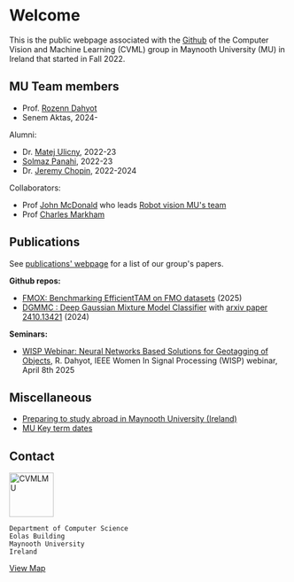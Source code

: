 # Welcome 

This is the public webpage associated with the [Github](https://github.com/CVMLmu/) of the Computer Vision and Machine Learning (CVML) group in Maynooth University (MU) in Ireland that started in Fall 2022.

## MU Team members

- Prof. [Rozenn Dahyot](https://roznn.github.io/)
- Senem Aktas, 2024-

Alumni:
- Dr. [Matej Ulicny](https://www.linkedin.com/in/matej-u-2ba562109/),  2022-23
- [Solmaz Panahi](https://www.linkedin.com/in/solmaz-panahi-418744213/), 2022-23
- Dr. [Jeremy Chopin](https://www.linkedin.com/in/jeremy-chopin/), 2022-2024


Collaborators:

- Prof <a href="https://www.maynoothuniversity.ie/faculty-science-engineering/our-people/john-mcdonald" target="_blank">John McDonald</a> who leads  [Robot vision MU's team](https://github.com/robotvisionmu/)
- Prof <a href="https://www.maynoothuniversity.ie/faculty-science-engineering/our-people/charles-markham" target="_blank">Charles Markham</a>

## Publications

See <a href="publications.html">publications' webpage</a> for a list of our group's papers.  

**Github repos:**
- [FMOX: Benchmarking EfficientTAM on FMO datasets](https://cvmlmu.github.io/FMOX/) (2025)
- [DGMMC : Deep Gaussian Mixture Model Classifier](https://github.com/CVMLmu/DGMMC/) with [arxiv paper 2410.13421](https://arxiv.org/abs/2410.13421) (2024)

**Seminars:**
- [WISP Webinar: Neural Networks Based Solutions for Geotagging of Objects](https://roznn.github.io/Seminars/IEEEWISP2025.html), R. Dahyot, IEEE Women In Signal Processing (WISP) webinar,  April 8th 2025


## Miscellaneous

- [Preparing to study abroad  in Maynooth University (Ireland)](https://www.maynoothuniversity.ie/international/dates-pre-arrival-information)
- [MU Key term dates](https://www.maynoothuniversity.ie/registrar/key-term-dates)

## Contact

<img src="https://avatars.githubusercontent.com/u/129969837?s=200&v=4" width="80" alt="CVMLMU" />

```
Department of Computer Science
Eolas Building
Maynooth University
Ireland
```

<a	href="https://www.openstreetmap.org/?mlat=53.38495&amp;mlon=-6.60172#map=17/53.38382/-6.60180" target="_blank">View Map</a>
